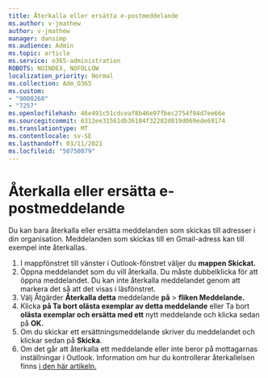 ```yaml
---
title: Återkalla eller ersätta e-postmeddelande
ms.author: v-jmathew
author: v-jmathew
manager: dansimp
ms.audience: Admin
ms.topic: article
ms.service: o365-administration
ROBOTS: NOINDEX, NOFOLLOW
localization_priority: Normal
ms.collection: Adm_O365
ms.custom:
- "9000260"
- "7257"
ms.openlocfilehash: 46e491c51cdceaf8b46e97fbec2754f94d7ee66e
ms.sourcegitcommit: 6312ee31561db36104f32282d019d069ede69174
ms.translationtype: MT
ms.contentlocale: sv-SE
ms.lasthandoff: 03/11/2021
ms.locfileid: "50750079"
---
```

# <a name="recall-or-replace-email-message"></a>Återkalla eller ersätta e-postmeddelande

Du kan bara återkalla eller ersätta meddelanden som skickas till adresser i din organisation. Meddelanden som skickas till en Gmail-adress kan till exempel inte återkallas.

1. I mappfönstret till vänster i Outlook-fönstret väljer du **mappen Skickat.**
2. Öppna meddelandet som du vill återkalla. Du måste dubbelklicka för att öppna meddelandet. Du kan inte återkalla meddelandet genom att markera det så att det visas i läsfönstret.
3. Välj Åtgärder **Återkalla detta** meddelande **på**  >  **fliken Meddelande.**
4. Klicka **på Ta bort olästa exemplar av detta meddelande** eller Ta bort **olästa exemplar och ersätta med ett** nytt meddelande och klicka sedan på **OK.**
5. Om du skickar ett ersättningsmeddelande skriver du meddelandet och klickar sedan på **Skicka**.
6. Om det går att återkalla ett meddelande eller inte beror på mottagarnas inställningar i Outlook. Information om hur du kontrollerar återkallelsen finns [i den här artikeln.](https://support.office.com/article/recall-or-replace-an-email-message-that-you-sent-35027f88-d655-4554-b4f8-6c0729a723a0#tocheck)

